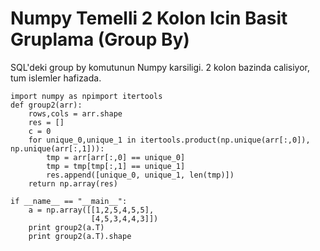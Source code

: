 # Numpy Temelli 2 Kolon Icin Basit Gruplama (Group By)

SQL'deki group by komutunun Numpy karsiligi. 2 kolon bazinda
calisiyor, tum islemler hafizada.

```
import numpy as npimport itertools
def group2(arr):
    rows,cols = arr.shape
    res = []
    c = 0
    for unique_0,unique_1 in itertools.product(np.unique(arr[:,0]), np.unique(arr[:,1])):
        tmp = arr[arr[:,0] == unique_0]
        tmp = tmp[tmp[:,1] == unique_1]
        res.append([unique_0, unique_1, len(tmp)])
    return np.array(res)

if __name__ == "__main__":
    a = np.array([[1,2,5,4,5,5],
                  [4,5,3,4,4,3]])
    print group2(a.T)
    print group2(a.T).shape
```






